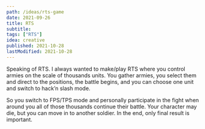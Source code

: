 ```yaml
---
path: /ideas/rts-game
date: 2021-09-26
title: RTS
subtitle: 
tags: ["RTS"]
idea: creative
published: 2021-10-28
lastModified: 2021-10-28
---
```


Speaking of RTS. I always wanted to make/play RTS where you control armies on the scale of thousands units. You gather armies, you select them and direct to the positions, the battle begins, and you can choose one unit and switch to hack’n slash mode.

So you switch to FPS/TPS mode and personally participate in the fight when around you all of those thousands continue their battle. Your character may die, but you can move in to another soldier. In the end, only final result is important.
